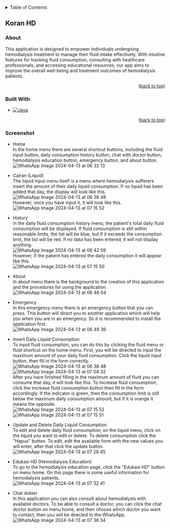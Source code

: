 <!-- Improved compatibility of back to top link: See: https://github.com/othneildrew/Best-README-Template/pull/73 -->

<a name="readme-top"></a>

<!--
*** Thanks for checking out the Best-README-Template. If you have a suggestion
*** that would make this better, please fork the repo and create a pull request
*** or simply open an issue with the tag "enhancement".
*** Don't forget to give the project a star!
*** Thanks again! Now go create something AMAZING! :D
-->

<!-- TABLE OF CONTENTS -->
<details>
  <summary>Table of Contents</summary>
  <ol>
    <li>
      <a href="#koran-hd">Koran-HD Apps</a>
      <ul>
        <li><a href="#about">About</a></li>
        <li><a href="#built-with">Built With</a></li>
        <li><a href="#screenshot">Screenshot</a></li>
      </ul>
    </li>
  </ol>
</details>

## Koran HD

### About

This application is designed to empower individuals undergoing hemodialysis treatment to manage their fluid intake effectively. With intuitive features for tracking fluid consumption, consulting with healthcare professionals, and accessing educational resources, our app aims to improve the overall well-being and treatment outcomes of hemodialysis patients.

<p align="right">(<a href="#readme-top">back to top</a>)</p>

### Built With

- [![Java][Java]][Java-url]
<p align="right">(<a href="#readme-top">back to top</a>)</p>

### Screenshot

- Home
  <br>In the home menu there are several shortcut buttons, including the fluid input button, daily consumption history button, chat with doctor button, hemodialysis education button, emergency button, and about button.<br>
  ![WhatsApp Image 2024-04-13 at 06 32 13](https://github.com/cre-tech-id/Mobile-Apps/assets/56110716/6c557cb9-c2ff-47b8-81a7-35f501038256)
- Cairan (Liquid)
  <br>The liquid input menu itself is a menu where hemodialysis sufferers insert the amount of their daily liquid consumption. If no liquid has been added that day, the display will look like this.<br>
  ![WhatsApp Image 2024-04-13 at 06 38 48](https://github.com/cre-tech-id/Mobile-Apps/assets/56110716/8b8217ad-4749-4ae5-b44c-9c054a12e3d0)
  <br>However, once you have input it, it will look like this.<br>
  ![WhatsApp Image 2024-04-13 at 07 15 52](https://github.com/cre-tech-id/Mobile-Apps/assets/56110716/be80e34f-1e15-4809-a17c-7cd078ae09ff)

- History
  <br>in the daily fluid consumption history menu, the patient's total daily fluid consumption will be displayed. If fluid consumption is still within reasonable limits, the list will be blue, but if it exceeds the consumption limit, the list will be red. If no data has been entered, it will not display anything.<br>
  ![WhatsApp Image 2024-04-13 at 06 42 59](https://github.com/cre-tech-id/Mobile-Apps/assets/56110716/16e2b56b-d011-4c7c-a223-18fc2c88f1c2)
  <br>However, if the patient has entered the daily consumption it will appear like this.<br>
  ![WhatsApp Image 2024-04-13 at 07 15 50](https://github.com/cre-tech-id/Mobile-Apps/assets/56110716/3daeb12a-e5e9-4139-bb00-652e2152eb09)

- About
  <br>In about menu there is the background to the creation of this application and the procedures for using the application.<br>
  ![WhatsApp Image 2024-04-13 at 06 46 04](https://github.com/cre-tech-id/Mobile-Apps/assets/56110716/f653c578-5d83-49fd-840a-6d9d993a0018)

- Emergency
  <br>In this emergency menu there is an emergency button that you can press. This button will direct you to another application which will help you when you are in an emergency. So it is recommended to install the application first.<br>
  ![WhatsApp Image 2024-04-13 at 06 49 36](https://github.com/cre-tech-id/Mobile-Apps/assets/56110716/70ac704b-2512-4c3b-a785-dcbad6a73496)

- Insert Daily Liquid Consumption
  <br>To input fluid consumption, you can do this by clicking the fluid menu or fluid shortcut on the home menu. First, you will be directed to input the maximum amount of your daily fluid consumption. Click the liquid input button, then fill in the form correctly.<br>
  ![WhatsApp Image 2024-04-13 at 06 38 48](https://github.com/cre-tech-id/Mobile-Apps/assets/56110716/137169dc-c355-4c28-a2cc-d054e42c1cdc)
  ![WhatsApp Image 2024-04-13 at 07 04 32](https://github.com/cre-tech-id/Mobile-Apps/assets/56110716/b2d67a6e-1ede-4988-8485-8309025cd8c3)
  <br>After you have finished filling in the maximum amount of fluid you can consume that day, it will look like this. To increase fluid consumption, click the increase fluid consumption button then fill in the form accordingly. If the indicator is green, then the consumption limit is still below the maximum daily consumption amount, but if it is orange it means the opposite.<br>
  ![WhatsApp Image 2024-04-13 at 07 15 52](https://github.com/cre-tech-id/Mobile-Apps/assets/56110716/be80e34f-1e15-4809-a17c-7cd078ae09ff)
  ![WhatsApp Image 2024-04-13 at 07 15 51](https://github.com/cre-tech-id/Mobile-Apps/assets/56110716/03a096e2-00f8-453e-95b7-a2ba0517ac27)

- Update and Delete Daily Liquid Consumption
  <br>To edit and delete daily fluid consumption, on the liquid menu, click on the liquid you want to edit or delete. To delete consumption click the "Hapus" button. To edit, edit the available form with the new values ​​you will enter, after that click the update button.<br>
  ![WhatsApp Image 2024-04-13 at 07 28 45](https://github.com/cre-tech-id/Mobile-Apps/assets/56110716/6c509a40-14b7-49ce-9574-2658eaaad523)

- Edukasi HD (Hemodialysis Education)
  <br>To go to the hemodialysis education page, click the "Edukasi HD" button on menu home. On this page there is some useful information for hemodialysis patients.<br>
  ![WhatsApp Image 2024-04-13 at 07 32 41](https://github.com/cre-tech-id/Mobile-Apps/assets/56110716/d6311305-1133-4504-bee6-f2031c6594b1)

- Chat dokter
  <br>In this application you can also consult about hemodialysis with available doctors. To be able to consult a doctor, you can click the chat doctor button on menu home, and then choose which doctor you want to contact, then you will be directed to the WhatsApp.<br>
  ![WhatsApp Image 2024-04-13 at 07 36 34](https://github.com/cre-tech-id/Mobile-Apps/assets/56110716/7f282e26-e1f8-41cd-b5bd-2e9aa847eb3e)

<!-- MARKDOWN LINKS & IMAGES -->
<!-- https://www.markdownguide.org/basic-syntax/#reference-style-links -->

[contributors-shield]: https://img.shields.io/github/contributors/othneildrew/Best-README-Template.svg?style=for-the-badge
[contributors-url]: https://github.com/othneildrew/Best-README-Template/graphs/contributors
[forks-shield]: https://img.shields.io/github/forks/othneildrew/Best-README-Template.svg?style=for-the-badge
[forks-url]: https://github.com/othneildrew/Best-README-Template/network/members
[stars-shield]: https://img.shields.io/github/stars/othneildrew/Best-README-Template.svg?style=for-the-badge
[stars-url]: https://github.com/othneildrew/Best-README-Template/stargazers
[issues-shield]: https://img.shields.io/github/issues/othneildrew/Best-README-Template.svg?style=for-the-badge
[issues-url]: https://github.com/othneildrew/Best-README-Template/issues
[license-shield]: https://img.shields.io/github/license/othneildrew/Best-README-Template.svg?style=for-the-badge
[license-url]: https://github.com/othneildrew/Best-README-Template/blob/master/LICENSE.txt
[linkedin-shield]: https://img.shields.io/badge/-LinkedIn-black.svg?style=for-the-badge&logo=linkedin&colorB=555
[linkedin-url]: https://linkedin.com/in/othneildrew
[product-screenshot]: images/screenshot.png
[Next.js]: https://img.shields.io/badge/next.js-000000?style=for-the-badge&logo=nextdotjs&logoColor=white
[Next-url]: https://nextjs.org/
[React.js]: https://img.shields.io/badge/React-20232A?style=for-the-badge&logo=react&logoColor=61DAFB
[React-url]: https://reactjs.org/
[Vue.js]: https://img.shields.io/badge/Vue.js-35495E?style=for-the-badge&logo=vuedotjs&logoColor=4FC08D
[Vue-url]: https://vuejs.org/
[Angular.io]: https://img.shields.io/badge/Angular-DD0031?style=for-the-badge&logo=angular&logoColor=white
[Angular-url]: https://angular.io/
[Svelte.dev]: https://img.shields.io/badge/Svelte-4A4A55?style=for-the-badge&logo=svelte&logoColor=FF3E00
[Svelte-url]: https://svelte.dev/
[Laravel.com]: https://img.shields.io/badge/Laravel-FF2D20?style=for-the-badge&logo=laravel&logoColor=white
[Laravel-url]: https://laravel.com
[MySQL.com]: https://img.shields.io/badge/mysql-%2300f.svg?style=for-the-badge&logo=mysql&logoColor=white
[MySQL-url]: https://www.mysql.com/
[codeigniter.com]: https://img.shields.io/badge/CodeIgniter-%23EF4223.svg?style=for-the-badge&logo=codeIgniter&logoColor=white
[codeigniter-url]: https://www.codeigniter.com/
[Bootstrap.com]: https://img.shields.io/badge/Bootstrap-563D7C?style=for-the-badge&logo=bootstrap&logoColor=white
[Bootstrap-url]: https://getbootstrap.com
[JQuery.com]: https://img.shields.io/badge/jQuery-0769AD?style=for-the-badge&logo=jquery&logoColor=white
[JQuery-url]: https://jquery.com
[PHP.com]: https://img.shields.io/badge/php-%23777BB4.svg?style=for-the-badge&logo=php&logoColor=white
[PHP-url]: https://www.php.net/
[Java]: https://img.shields.io/badge/java-%23ED8B00.svg?style=for-the-badge&logo=openjdk&logoColor=white
[Java-url]: https://www.java.com/
